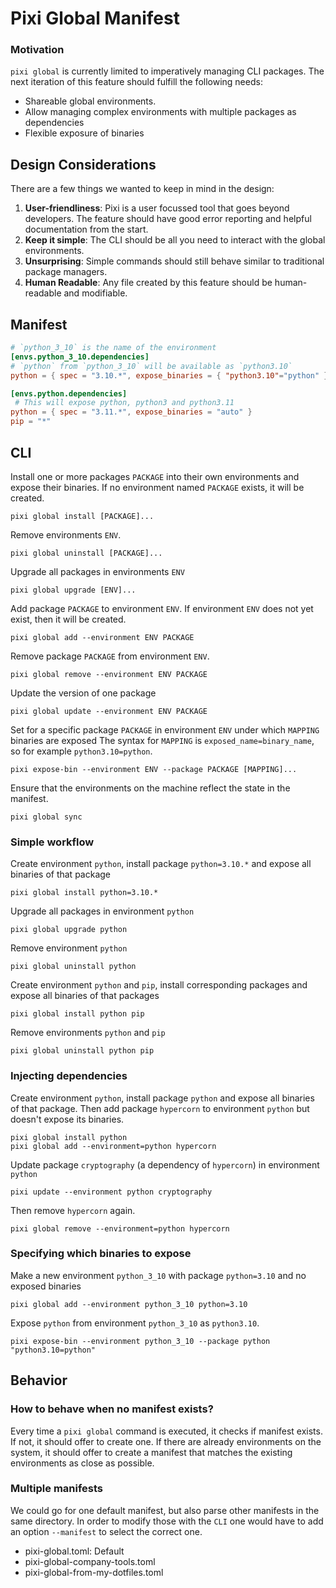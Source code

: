 # Pixi Global Manifest

### Motivation

`pixi global` is currently limited to imperatively managing CLI packages.
The next iteration of this feature should fulfill the following needs:

- Shareable global environments.
- Allow managing complex environments with multiple packages as dependencies
- Flexible exposure of binaries

## Design Considerations

There are a few things we wanted to keep in mind in the design:

1. **User-friendliness**: Pixi is a user focussed tool that goes beyond developers. The feature should have good error reporting and helpful documentation from the start.
2. **Keep it simple**: The CLI should be all you need to interact with the global environments.
3. **Unsurprising**: Simple commands should still behave similar to traditional package managers.
4. **Human Readable**: Any file created by this feature should be human-readable and modifiable.

## Manifest

```toml title="pixi-global.toml"
# `python_3_10` is the name of the environment
[envs.python_3_10.dependencies]
# `python` from `python_3_10` will be available as `python3.10`
python = { spec = "3.10.*", expose_binaries = { "python3.10"="python" } }

[envs.python.dependencies]
 # This will expose python, python3 and python3.11
python = { spec = "3.11.*", expose_binaries = "auto" }
pip = "*"
```

## CLI

Install one or more packages `PACKAGE` into their own environments and expose their binaries.
If no environment named `PACKAGE` exists, it will be created.

```
pixi global install [PACKAGE]...
```

Remove environments `ENV`.
```
pixi global uninstall [PACKAGE]...
```

Upgrade all packages in environments `ENV`
```
pixi global upgrade [ENV]...
```

Add package `PACKAGE` to environment `ENV`.
If environment `ENV` does not yet exist, then it will be created.
```
pixi global add --environment ENV PACKAGE
```

Remove package `PACKAGE` from environment `ENV`.
```
pixi global remove --environment ENV PACKAGE
```

Update the version of one package
```
pixi global update --environment ENV PACKAGE
```

Set for a specific package `PACKAGE` in environment `ENV` under which `MAPPING` binaries are exposed
The syntax for `MAPPING` is `exposed_name=binary_name`, so for example `python3.10=python`.
```
pixi expose-bin --environment ENV --package PACKAGE [MAPPING]...
```

Ensure that the environments on the machine reflect the state in the manifest.
```
pixi global sync
```



### Simple workflow

Create environment `python`, install package `python=3.10.*` and expose all binaries of that package
```
pixi global install python=3.10.*
```

Upgrade all packages in environment `python`
```
pixi global upgrade python
```

Remove environment `python`
```
pixi global uninstall python
```

Create environment `python` and `pip`, install corresponding packages and expose all binaries of that packages
```
pixi global install python pip
```

Remove environments `python` and `pip`
```
pixi global uninstall python pip
```

### Injecting dependencies

Create environment `python`, install package `python` and expose all binaries of that package.
Then add package `hypercorn` to environment `python` but doesn't expose its binaries.

```
pixi global install python
pixi global add --environment=python hypercorn
```

Update package `cryptography` (a dependency of `hypercorn`) in environment `python`

```
pixi update --environment python cryptography
```

Then remove `hypercorn` again.
```
pixi global remove --environment=python hypercorn
```


### Specifying which binaries to expose

Make a new environment `python_3_10` with package `python=3.10` and no exposed binaries
```
pixi global add --environment python_3_10 python=3.10
```

Expose `python` from environment `python_3_10` as `python3.10`.

```
pixi expose-bin --environment python_3_10 --package python "python3.10=python"
```


## Behavior

### How to behave when no manifest exists?

Every time a `pixi global` command is executed, it checks if manifest exists.
If not, it should offer to create one.
If there are already environments on the system, it should offer to create a manifest that matches the existing environments as close as possible.


### Multiple manifests

We could go for one default manifest, but also parse other manifests in the same directory.
In order to modify those with the `CLI` one would have to add an option `--manifest` to select the correct one.

- pixi-global.toml: Default
- pixi-global-company-tools.toml
- pixi-global-from-my-dotfiles.toml
